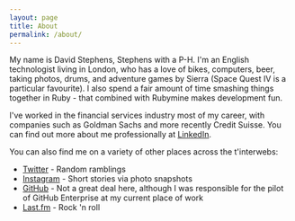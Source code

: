 ```yaml
---
layout: page
title: About
permalink: /about/
---
```


My name is David Stephens, Stephens with a P-H. I'm an English technologist living in London, who has a love of bikes, computers, beer, 
taking photos, drums, and adventure games by Sierra (Space Quest IV is a particular favourite). I also spend a fair amount of time smashing things 
together in Ruby - that combined with Rubymine makes development fun.

I've worked in the financial services industry most of my career, with companies such as Goldman Sachs and more recently Credit Suisse. You can 
find out more about me professionally at [LinkedIn][linkedin].

You can also find me on a variety of other places across the t'interwebs:

* [Twitter][twitter] - Random ramblings
* [Instagram][instagram] - Short stories via photo snapshots
* [GitHub][github] - Not a great deal here, although I was responsible for the pilot of GitHub Enterprise at my current place of work
* [Last.fm][lastfm] - Rock 'n roll

[github]:    http://www.github.com/DaveStephens
[instagram]:    http://www.instagram.com/ripuk
[twitter]:    https://www.twitter.com/DaveStephens
[linkedin]:    http://uk.linkedin.com/in/davidjstephens/
[lastfm]: http://www.last.fm/user/ripuk